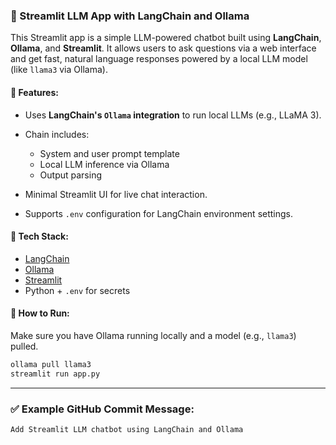 ### 💬 Streamlit LLM App with LangChain and Ollama

This Streamlit app is a simple LLM-powered chatbot built using **LangChain**, **Ollama**, and **Streamlit**. It allows users to ask questions via a web interface and get fast, natural language responses powered by a local LLM model (like `llama3` via Ollama).

#### 🔧 Features:

* Uses **LangChain's `Ollama` integration** to run local LLMs (e.g., LLaMA 3).
* Chain includes:

  * System and user prompt template
  * Local LLM inference via Ollama
  * Output parsing
* Minimal Streamlit UI for live chat interaction.
* Supports `.env` configuration for LangChain environment settings.

#### 🧠 Tech Stack:

* [LangChain](https://www.langchain.com/)
* [Ollama](https://ollama.com/)
* [Streamlit](https://streamlit.io/)
* Python + `.env` for secrets

#### 🚀 How to Run:

Make sure you have Ollama running locally and a model (e.g., `llama3`) pulled.

```bash
ollama pull llama3
streamlit run app.py
```

---

### ✅ Example GitHub Commit Message:

```
Add Streamlit LLM chatbot using LangChain and Ollama
```


